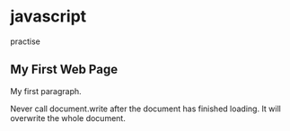 # javascript
practise
<html>
<body>

<h2>My First Web Page</h2>
<p>My first paragraph.</p>

<p>Never call document.write after the document has finished loading.
It will overwrite the whole document.</p>

<script>
document.write(5 + 6);
</script>

</body>
</html> 
